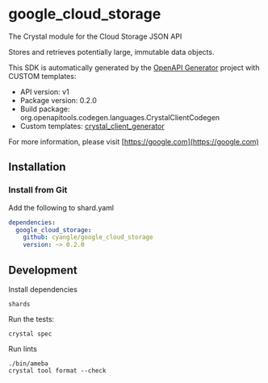 # google_cloud_storage

The Crystal module for the Cloud Storage JSON API

Stores and retrieves potentially large, immutable data objects.

This SDK is automatically generated by the [OpenAPI Generator](https://openapi-generator.tech) project with CUSTOM templates:

- API version: v1
- Package version: 0.2.0
- Build package: org.openapitools.codegen.languages.CrystalClientCodegen
- Custom templates: [crystal_client_generator](https://github.com/cyangle/crystal_client_generator)

For more information, please visit [https://google.com](https://google.com)

## Installation

### Install from Git

Add the following to shard.yaml

```yaml
dependencies:
  google_cloud_storage:
    github: cyangle/google_cloud_storage
    version: ~> 0.2.0
```

## Development

Install dependencies

```shell
shards
```

Run the tests:

```shell
crystal spec
```

Run lints

```shell
./bin/ameba
crystal tool format --check
```
